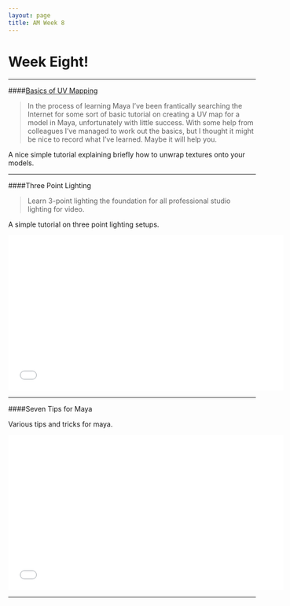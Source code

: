 ```yaml
---
layout: page
title: AM Week 8
---
```


# Week Eight!

----

####[Basics of UV Mapping](http://xn--m3h.net/umbrella/2010/08/the-basics-of-uv-mapping-in-maya-2011/)

>In the process of learning Maya I’ve been frantically searching the Internet for some sort of basic tutorial on creating a UV map for a model in Maya, unfortunately with little success. With some help from colleagues I’ve managed to work out the basics, but I thought it might be nice to record what I’ve learned. Maybe it will help you.

A nice simple tutorial explaining briefly how to unwrap textures onto your models.

----

####Three Point Lighting

>Learn 3-point lighting the foundation for all professional studio lighting for video.

A simple tutorial on three point lighting setups.

<div class="js-video [vimeo, widescreen]"><iframe width="560" height="315" src="//www.youtube-nocookie.com/embed/zszTaUgjYlc?rel=0" frameborder="0" allowfullscreen></iframe></div>

----

####Seven Tips for Maya

Various tips and tricks for maya.

<div class="js-video [vimeo, widescreen]"><iframe width="560" height="315" src="//www.youtube-nocookie.com/embed/XeipRMUz8DA?rel=0" frameborder="0" allowfullscreen></iframe></div>

----